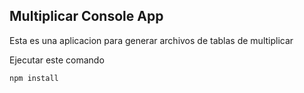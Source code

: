 


## Multiplicar Console App

Esta es una aplicacion para generar archivos de tablas de multiplicar

Ejecutar este comando 

``` 
npm install
``` 